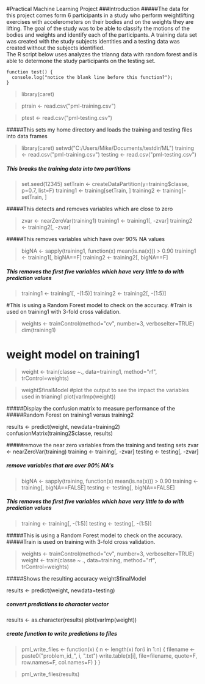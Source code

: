 
#Practical Machine Learning Project
###Introduction
#####The data for this project comes form 6 participants in a study who perform weightlifting exercises with accelerometers on their bodies and on the weights they are lifting.  The goal of the study was to be able to classify the motions of the bodies and weights and identify each of the participants.  A training data set was created with the study subjects identities and a testing data was created without the subjects identified.  
The R script below uses analyzes the trianng data with random forest and is able to determone the study participants on the testing set.
```
function test() {
  console.log("notice the blank line before this function?");
}
```
>library(caret)

>ptrain <- read.csv("pml-training.csv")

>ptest <- read.csv("pml-testing.csv")

#####This sets my home directory and loads the training and testing files into data frames

>library(caret)
setwd("C:/Users/Mike/Documents/testdir/ML")
training <- read.csv("pml-training.csv")
testing <- read.csv("pml-testing.csv")

##### This breaks the training data into two partitions
>set.seed(12345)
setTrain <- createDataPartition(y=training$classe, p=0.7, list=F)
training1 <- training[setTrain, ]
training2 <- training[-setTrain, ]

#####This detects and removes variables which are close to zero 
>zvar <- nearZeroVar(training1)
training1 <- training1[, -zvar]
training2 <- training2[, -zvar]

#####This removes variables which have over 90% NA values

>bigNA <- sapply(training1, function(x) mean(is.na(x))) > 0.90
training1 <- training1[, bigNA==F]
training2 <- training2[, bigNA==F]

##### This removes the first five variables which have very little to do with prediction values
>training1 <- training1[, -(1:5)]
training2 <- training2[, -(1:5)]

#This is using a Random Forest model to check on the accuracy. 
#Train is used on training1 with 3-fold cross validation.

>weights <- trainControl(method="cv", number=3, verboseIter=TRUE)
>dim(training1)
# weight model on training1
>weight <- train(classe ~., data=training1, method="rf", trControl=weights)

>weight$finalModel
#plot the output to see the impact the variables used in trianing1
plot(varImp(weight))

#####Display the confusion matrix to measure performance of the 
#####Random Forest on training1 versus training2

results <- predict(weight, newdata=training2)
confusionMatrix(training2$classe, results)

#####remove the near zero variables from the training and testing sets
zvar <- nearZeroVar(training)
training <- training[, -zvar]
testing <- testing[, -zvar]

##### remove variables that are over 90% NA's
>bigNA <- sapply(training, function(x) mean(is.na(x))) > 0.90
training <- training[, bigNA==FALSE]
testing <- testing[, bigNA==FALSE]

##### This removes the first five variables which have very little to do with prediction values
>training <- training[, -(1:5)]
testing <- testing[, -(1:5)]

#####This is using a Random Forest model to check on the accuracy. 
#####Train is used on training with 3-fold cross validation.
>weights <- trainControl(method="cv", number=3, verboseIter=TRUE)
>weight <- train(classe ~ ., data=training, method="rf", trControl=weights)

#####Shows the resulting accuracy
weight$finalModel

  results <- predict(weight, newdata=testing)

##### convert predictions to character vector
results <- as.character(results)
plot(varImp(weight))

##### create function to write predictions to files
>pml_write_files <- function(x) {
  n <- length(x)
  for(i in 1:n) {
    filename <- paste0("problem_id_", i, ".txt")
    write.table(x[i], file=filename, quote=F, row.names=F, col.names=F)
  }
}

>pml_write_files(results)
